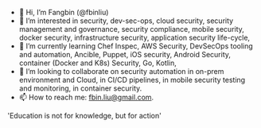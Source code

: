 - 👋 Hi, I’m Fangbin (@fbinliu)
- 👀 I’m interested in security, dev-sec-ops, cloud security, security management and governance, security compliance, mobile security, docker security, infrastructure security,  application security life-cycle, 
- 🌱 I’m currently learning Chef Inspec, AWS Security, DevSecOps tooling and automation, Ancible, Puppet, iOS security, Android Security, container (Docker and K8s) Security, Go, Kotlin, 
- 💞️ I’m looking to collaborate on security automation in on-prem environment and Cloud, in CI/CD pipelines, in mobile security testing and monitoring, in container security.
- 📫 How to reach me: fbin.liu@gmail.com.

'Education is not for knowledge, but for action'

<!---
fbinliu/fbinliu is a ✨ special ✨ repository because its `README.md` (this file) appears on your GitHub profile.
You can click the Preview link to take a look at your changes.
--->
